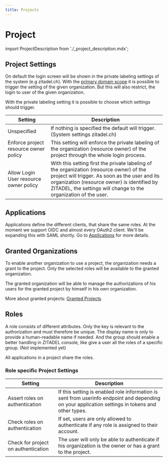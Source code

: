```yaml
---
title: Projects
---
```


# Project

import ProjectDescription from './_project_description.mdx';

<ProjectDescription name="ProjectDescription" />

## Project Settings

On default the login screen will be shown in the private labeling settings of the system (e.g zitadel.ch).
With the [primary domain scope](../../../apis/openidoauth/scopes#reserves-scopes) it is possible to trigger the setting of the given organization. 
But this will also restrict, the login to user of the given organization.  

With the private labeling setting it is possible to choose which settings should trigger.

| Setting | Description |
| --- | --- |
| Unspecified | If nothing is specified the default will trigger. (System settings zitadel.ch) |
| Enforce project resource owner policy | This setting will enforce the private labeling of the organization (resource owner) of the project through the whole login process. |
| Allow Login User resource owner policy | With this setting first the private labeling of the organization (resource owner) of the project will trigger. As soon as the user and its organization (resource owner) is identified by ZITADEL, the settings will change to the organization of the user. |

## Applications

Applications define the different clients, that share the same roles. 
At the moment we support OIDC and almost every OAuth2 client. We'll be expanding this with SAML shortly.
Go to [Applications](./applications) for more details.

## Granted Organizations

To enable another organization to use a project, the organization needs a grant to the project.
Only the selected roles will be available to the granted organization.

The granted organization will be able to manage the authorizations of his users for the granted project by himself in his own organization.

More about granted projects: [Granted Projects](./granted_projects)

## Roles

A role consists of different attributes. Only the key is relevant to the authorization and must therefore be unique.
The display name is only to provide a human-readable name if needed. 
And the group should enable a better handling in ZITADEL console, like give a user all the roles of a specific group. (Not implemented yet)

All applications in a project share the roles.

### Role specific Project Settings

| Setting | Description |
| --- | --- |
| Assert roles on authentication | If this setting is enabled role information is sent from userinfo endpoint and depending on your application settings in tokens and other types.  |
| Check roles on authentication | If set, users are only allowed to authenticate if any role is assigned to their account. |
| Check for project on authentication | The user will only be able to authenticate if his organization is the owner or has a grant to the project. |
